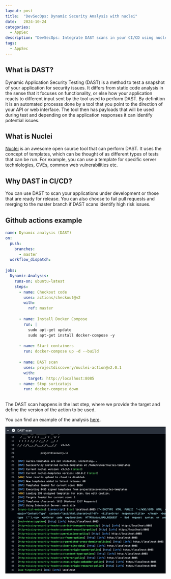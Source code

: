 ```yaml
---
layout: post
title:  "DevSecOps: Dynamic Security Analysis with nuclei"
date:   2024-10-24
categories:
  - AppSec
description: "DevSecOps: Integrate DAST scans in your CI/CD using nuclei"
tags:
  - AppSec
---
```


## What is DAST? 

Dynamic Application Security Testing (DAST) is a method to test a snapshot of your application for security issues. It differs from static code analysis in the sense that it focuses on functionality, or else how your application reacts to different input sent by the tool used to perform DAST. By definition it is an automated processs done by a tool that you point to the direction of your API or web interface. The tool then has payloads that will be used during test and depending on the application responses it can identify potential issues. 

<!-- more -->

## What is Nuclei

[Nuclei](https://github.com/projectdiscovery/nuclei) is an awesome open source tool that can perform DAST. It uses the concept of templates, which can be thought of as different types of tests that can be run. For example, you can use a template for specific server technlologies, CVEs, common web vulnerabilities etc. 

## Why DAST in CI/CD?

You can use DAST to scan your applications under development or those that are ready for release. You can also choose to fail pull requests and merging to the master branch if DAST scans identify high risk issues. 

## Github actions example

```yaml
name: Dynamic analysis (DAST)
on:
  push:
    branches:
      - master
  workflow_dispatch:

jobs:
  Dynamic-Analysis:
    runs-on: ubuntu-latest
    steps:
      - name: Checkout code
        uses: actions/checkout@v2
        with:
          ref: master
      
      - name: Install Docker Compose
        run: |
          sudo apt-get update
          sudo apt-get install docker-compose -y
          
      - name: Start containers
        run: docker-compose up -d --build
        
      - name: DAST scan
        uses: projectdiscovery/nuclei-action@v2.0.1
        with:
          target: http://localhost:8085
      - name: Stop suricatajs
        run: docker-compose down
          
```

The DAST scan happens in the last step, where we provide the target and define the version of the action to be used. 

You can find an example of the analysis [here](https://github.com/nkalexiou/suricatajs/actions/runs/11498390726/job/32004088011).

![image](assets/images/dast_results.png "OSI model")